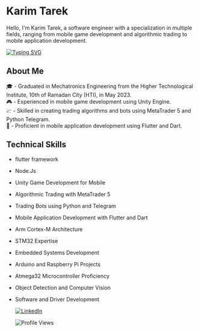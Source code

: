 # Karim Tarek

Hello, I'm Karim Tarek, a software engineer with a specialization in multiple fields, ranging from mobile game development and algorithmic trading to mobile application development.


[![Typing SVG](https://readme-typing-svg.demolab.com/?lines=SoftWare+Engineer)](https://git.io/typing-svg)


## About Me
🎓 - Graduated in Mechatronics Engineering from the Higher Technological Institute, 10th of Ramadan City (HTI), in May 2023. \
🎮 - Experienced in mobile game development using Unity Engine. \
📈 - Skilled in creating trading algorithms and bots using MetaTrader 5 and Python Telegram. \
📱 - Proficient in mobile application development using Flutter and Dart. 

## Technical Skills
- flutter framework
- Node.Js
- Unity Game Development for Mobile
- Algorithmic Trading with MetaTrader 5
- Trading Bots using Python and Telegram
- Mobile Application Development with Flutter and Dart
- Arm Cortex-M Architecture
- STM32 Expertise
- Embedded Systems Development
- Arduino and Raspberry Pi Projects
- Atmega32 Microcontroller Proficiency
- Object Detection and Computer Vision
- Software and Driver Development


  [![LinkedIn](https://img.shields.io/static/v1?label=LinkedIn&message=Connect&color=blue&logo=linkedin&logoColor=white&link=https://www.linkedin.com/in/yourprofile/)](https://www.linkedin.com/in/114913268/)





  ![Profile Views](https://komarev.com/ghpvc/?username=karim029)
